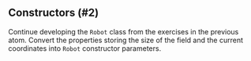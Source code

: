 ## Constructors (#2)

Continue developing the `Robot` class from the exercises in the previous atom.
Convert the properties storing the size of the field and the current
coordinates into `Robot` constructor parameters.